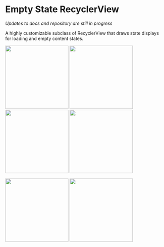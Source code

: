 # Empty State RecyclerView
*Updates to docs and repository are still in progress*

A highly customizable subclass of RecyclerView that draws state displays for loading and empty content states.

<img src="https://github.com/tylersuehr7/empty-state-recyclerview/blob/master/docs/screen_single_list.png" width="200"> <img src="https://github.com/tylersuehr7/empty-state-recyclerview/blob/master/docs/screen_list.png" width="200"> <img src="https://github.com/tylersuehr7/empty-state-recyclerview/blob/master/docs/screen_card.png" width="200"> <img src="https://github.com/tylersuehr7/empty-state-recyclerview/blob/master/docs/screen_doc.png" width="200">

<img src="https://github.com/tylersuehr7/empty-state-recyclerview/blob/master/docs/screen_empty.png" width="200"> <img src="https://github.com/tylersuehr7/empty-state-recyclerview/blob/master/docs/screen_anim.gif" width="200">
